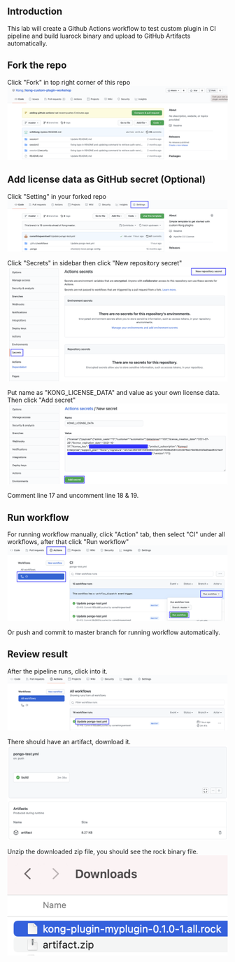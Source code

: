 ## Introduction

This lab will create a Github Actions workflow to test custom plugin in CI pipeline and build luarock binary and upload to GitHub Artifacts automatically.


## Fork the repo

Click "Fork" in top right corner of this repo
![](assets/fork-repo.png)


## Add license data as GitHub secret (Optional)

Click "Setting" in your forked repo
![](assets/setting.png)

Click "Secrets" in sidebar then click "New repository secret"
![](assets/setting2.png)

Put name as "KONG_LICENSE_DATA" and value as your own license data. Then click "Add secret"
![](assets/add-secret.png)

Comment line 17 and uncomment line 18 & 19.

## Run workflow

For running workflow manually, click "Action" tab, then select "CI" under all workflows, after that click "Run workflow"
![](assets/run-workflow.png)

Or push and commit to master branch for running workflow automatically.

## Review result

After the pipeline runs, click into it.
![](assets/review-result.png)

There should have an artifact, download it.
![](assets/review-result2.png)

Unzip the downloaded zip file, you should see the rock binary file.
![](assets/review-result3.png)